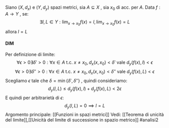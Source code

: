 Siano $(X,d_{x})$ e $(Y,d_{y})$ spazi metrici, sia $A \subseteq X$ , sia $x_{0}$  di acc. per $A$.
Data $f: A \to Y$ , se:$$\exists l,L\in Y : \lim_{x \to x_{0}}f(x)=l ,\lim_{x \to x_{0}}f(x)=L$$
allora $l = L$

#### DIM
Per definizione di limite:$$\forall \epsilon> 0 \exists \delta' > 0 : \forall x\in A \text{ t.c. } x \neq x_{0}, d_x(x,x_{0})<\delta' \text{ vale } d_{y}(f(x),l)<\epsilon$$$$\forall \epsilon> 0 \exists \delta'' > 0 : \forall x\in A \text{ t.c. } x \neq x_{0}, d_x(x,x_{0})<\delta'' \text{ vale } d_{y}(f(x),L)<\epsilon$$
Scegliamo $\epsilon$ tale che $\delta = \min\{\delta',\delta''\}$ , quindi consideriamo:$$d_{y}(l,L) \le d_{y}(f(x),l)+d_{y}(f(x),L) < 2\epsilon$$
E quindi per arbitrarietà di $\epsilon$:$$d_{y}(l,L)=0 \implies l=L$$
Argomento principale: [[Funzioni in spazi metrici]]
Vedi: [[Teorema di unicità del limite]],[[Unicità del limite di successione in spazio metrico]]
#analisi2 
